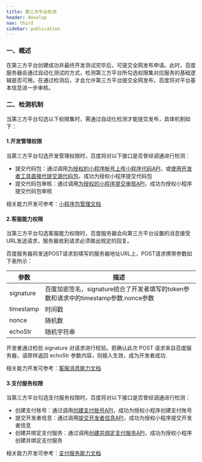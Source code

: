 ```yaml
---
title: 第三方平台检测
header: develop
nav: third
sidebar: publication
---
```


### 一、概述
在第三方平台创建成功并最终开发测试完毕后，可提交全网发布申请。此时，百度服务器会通过自动化测试的方式，检测第三方平台所勾选权限集对应服务的基础逻辑是否可用。在通过检测后，才会允许第三方平台提交全网发布，百度将对平台基本信息进一步审核。

### 二、检测机制
当第三方平台勾选以下权限集时，需通过自动化检测才能提交发布，具体机制如下：

#### 1.开发管理权限
当第三方平台勾选开发管理权限时，百度将对以下接口是否曾经调通进行检测：

* 提交代码包：通过调用[为授权的小程序帐号上传小程序代码API](https://smartprogram.baidu.com/docs/develop/third/apppage/#%E4%B8%BA%E6%8E%88%E6%9D%83%E7%9A%84%E5%B0%8F%E7%A8%8B%E5%BA%8F%E5%B8%90%E5%8F%B7%E4%B8%8A%E4%BC%A0%E5%B0%8F%E7%A8%8B%E5%BA%8F%E4%BB%A3%E7%A0%81)，或[使用开发者工具直接代提交源代码包](https://smartprogram.baidu.com/docs/develop/third/develop/#%E4%BA%8C%E3%80%81%E5%AE%9A%E5%88%B6%E5%BC%80%E5%8F%91)，成功为授权小程序提交代码包
* 提交代码包审核：通过调用[为授权的小程序提交审核API](https://smartprogram.baidu.com/docs/develop/third/apppage/#%E4%B8%BA%E6%8E%88%E6%9D%83%E7%9A%84%E5%B0%8F%E7%A8%8B%E5%BA%8F%E6%8F%90%E4%BA%A4%E5%AE%A1%E6%A0%B8)，成功为授权小程序提交代码包审核

相关能力开发可参考：[小程序包管理文档](https://smartprogram.baidu.com/docs/develop/third/apppage/)

#### 2.客服能力权限

当第三方平台勾选客服能力权限时，百度服务器会向第三方平台设置的消息接受URL发送请求，服务器收到请求必须做出规定的回复。

百度服务器将发送POST请求到填写的服务器地址URL上，POST请求携带参数如下表所示：

| 参数      | 描述                                                         |
| --------- | ------------------------------------------------------------ |
| signature | 百度加密签名，signature结合了开发者填写的token参数和请求中的timestamp参数.nonce参数 |
| timestamp | 时间戳                                                       |
| nonce     | 随机数                                                       |
| echoStr   | 随机字符串                                                   |

开发者通过检验 signature 对请求进行校验。若确认此次 POST 请求来自百度服务器，请原样返回 echoStr 参数内容，则接入生效，成为开发者成功.

相关能力开发可参考：[客服消息能力文档](https://smartprogram.baidu.com/docs/develop/third/customerability/)

#### 3.支付服务权限
当第三方平台勾选支付服务权限时，百度将对以下接口是否曾经调通进行检测：

* 创建支付账号：通过调用[创建支付账号API](https://smartprogram.baidu.com/docs/develop/third/paymentservice/#创建支付账号)，成功为授权小程序创建支付账号
* 提交开发者信息：通过调用[提交开发者信息API](https://smartprogram.baidu.com/docs/develop/third/paymentservice/#开发者信息设置)，成功为授权小程序提交开发者信息
* 创建并绑定支付服务：通过调用[创建并绑定支付服务API](https://smartprogram.baidu.com/docs/develop/third/paymentservice/#创建支付服务)，成功为授权小程序创建并绑定支付服务

相关能力开发可参考：[支付服务能力文档](https://smartprogram.baidu.com/docs/develop/third/paymentservice/)